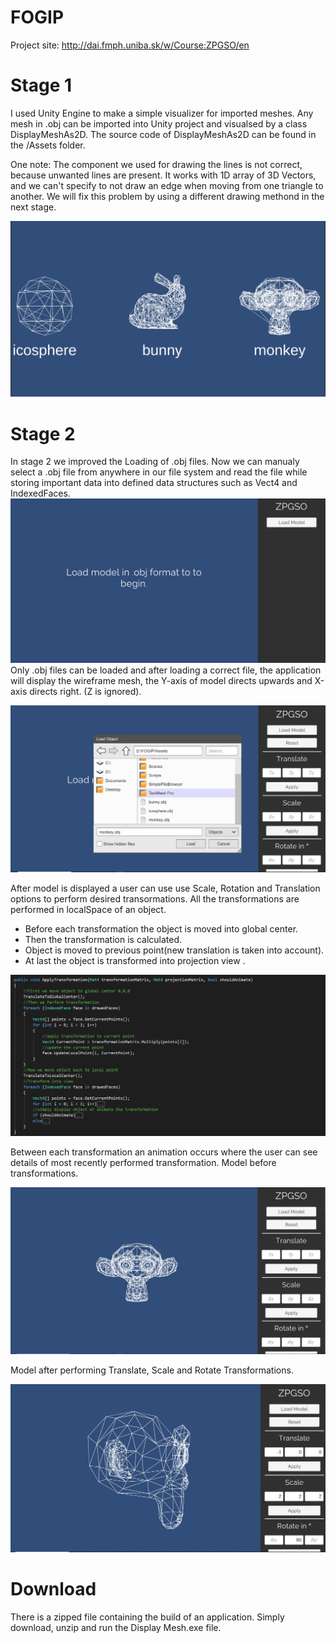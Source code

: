 # FOGIP
Project site:
http://dai.fmph.uniba.sk/w/Course:ZPGSO/en

# Stage 1 
I used Unity Engine to make a simple visualizer for imported meshes. 
Any mesh in .obj can be imported into Unity project and visualsed by a class DisplayMeshAs2D. 
The source code of DisplayMeshAs2D can be found in the /Assets folder. 

One note: The component we used for drawing the lines is not correct, because unwanted lines are present.
It works with 1D array of 3D Vectors, and we can't specify to not draw an edge when moving from one triangle to another. 
We will fix this problem by using a different drawing methond in the next stage.

![alt text](https://github.com/Zuvix/Fogip/blob/main/screen.png?raw=true)

# Stage 2
In stage 2 we improved the Loading of .obj files. Now we can manualy select a .obj file from anywhere in our file system and read the file while storing important data into defined data structures such as Vect4 and IndexedFaces.
![alt text](https://github.com/Zuvix/Fogip/blob/main/1.PNG?raw=true)
Only .obj files can be loaded and after loading a correct file, the application will display the wireframe mesh, the Y-axis of model directs upwards and X-axis directs right. (Z is ignored). 

![alt text](https://github.com/Zuvix/Fogip/blob/main/2.PNG?raw=true)

After model is displayed a user can use use Scale, Rotation and Translation options to perform desired transormations. All the transformations are performed in localSpace of an object. 
* Before each transformation the object is moved into global center. 
* Then the transformation is calculated. 
* Object is moved to previous point(new translation is taken into account). 
* At last the object is transformed into projection view . 

![alt text](https://github.com/Zuvix/Fogip/blob/main/5.PNG?raw=true)

Between each transformation an animation occurs where the user can see details of most recently performed transformation. Model before transformations.

![alt text](https://github.com/Zuvix/Fogip/blob/main/3.PNG?raw=true)

Model after performing Translate, Scale and Rotate Transformations.

![alt text](https://github.com/Zuvix/Fogip/blob/main/4.PNG?raw=true)


# Download
There is a zipped file containing the build of an application. Simply download, unzip and run the Display Mesh.exe file.

